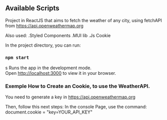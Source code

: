 ## Available Scripts

Project in ReactJS that aims to fetch the weather of any city, using fetchAPI from https://api.openweathermap.org

Also used:
.Styled Components
.MUI lib
.Js Cookie


In the project directory, you can run:

### `npm start`
s
Runs the app in the development mode.\
Open [http://localhost:3000](http://localhost:3000) to view it in your browser.

### Exemple How to Create an Cookie, to use the WeatherAPI.

You need to generate a key in https://api.openweathermap.org

Then, follow this next steps:
  In the console Page, use the command:
    document.cookie = "key=YOUR_API_KEY"
